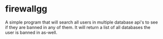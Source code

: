 # firewallgg
A simple program that will search all users in multiple database api's to see if they are banned in any of them. It will return a list of all databases the user is banned in as-well.
